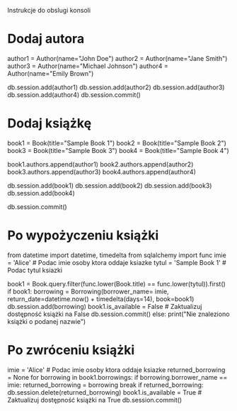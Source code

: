 Instrukcje do obslugi konsoli
# Dodaj autora
author1 = Author(name="John Doe")
author2 = Author(name="Jane Smith")
author3 = Author(name="Michael Johnson")
author4 = Author(name="Emily Brown")

db.session.add(author1)
db.session.add(author2)
db.session.add(author3)
db.session.add(author4)
db.session.commit()

# Dodaj książkę
book1 = Book(title="Sample Book 1")
book2 = Book(title="Sample Book 2")
book3 = Book(title="Sample Book 3")
book4 = Book(title="Sample Book 4")

book1.authors.append(author1)
book2.authors.append(author2)
book3.authors.append(author3)
book4.authors.append(author4)

db.session.add(book1)
db.session.add(book2)
db.session.add(book3)
db.session.add(book4)

db.session.commit()
# Po wypożyczeniu książki
from datetime import datetime, timedelta
from sqlalchemy import func
imie = 'Alice'  # Podac imie osoby ktora oddaje ksiazke
tytul = 'Sample Book 1'  # Podac tytul ksiazki

book1 = Book.query.filter(func.lower(Book.title) == func.lower(tytul)).first()
if book1:
    borrowing = Borrowing(borrower_name= imie, return_date=datetime.now() + timedelta(days=14), book=book1)
    db.session.add(borrowing)
    book1.is_available = False  # Zaktualizuj dostępność książki na False
    db.session.commit()
else:
    print("Nie znaleziono książki o podanej nazwie")
# Po zwróceniu książki
imie = 'Alice'  # Podac imie osoby ktora oddaje ksiazke
returned_borrowing = None
for borrowing in book1.borrowings:
    if borrowing.borrower_name == imie:
        returned_borrowing = borrowing
        break
if returned_borrowing:
    db.session.delete(returned_borrowing)
    book1.is_available = True  # Zaktualizuj dostępność książki na True
    db.session.commit()
